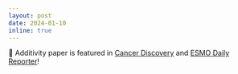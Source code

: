 ```yaml
---
layout: post
date: 2024-01-10
inline: true
---
```


:tada: Additivity paper is featured in [Cancer Discovery](https://aacrjournals.org/cancerdiscovery/article/14/1/16/732540/Additivity-Predicts-the-Clinical-Efficacy-of) and [ESMO Daily Reporter](https://dailyreporter.esmo.org/news/most-combinations-of-cancer-drugs-have-additive-but-not-synergistic-efficacy)!
